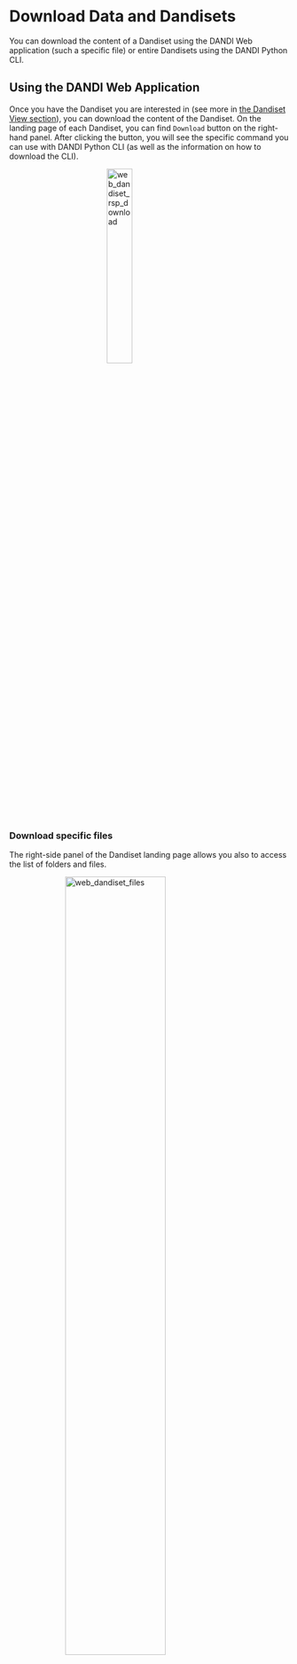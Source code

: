 # Download Data and Dandisets

You can download the content of a Dandiset using the DANDI Web application (such a specific file) or entire 
Dandisets using the DANDI Python CLI.

## Using the DANDI Web Application

Once you have the Dandiset you are interested in (see more in [the Dandiset View section](./11_view.md)), you can download the content of the Dandiset.
On the landing page of each Dandiset, you can find `Download` button on the right-hand panel. After clicking the 
button, you will see the specific command you can use with DANDI Python CLI (as well as the information on how to download the CLI).

<img
src="../img/web_dandiset_rsp_download.png"
alt="web_dandiset_rsp_download"
style="width: 30%; height: auto; display: block; margin-left: auto;  margin-right: auto;"/>


### Download specific files

The right-side panel of the Dandiset landing page allows you also to access the list of folders and files.

<img
src="../img/web_dandiset_files.png"
alt="web_dandiset_files"
style="width: 60%; height: auto; display: block; margin-left: auto;  margin-right: auto;"/>


Each file in the Dandiset has a download icon next to it, clicking the icon will start the download process.



## Using the Python CLI Client

The [DANDI Python client](https://pypi.org/project/dandi/) gives you more options, such as downloading entire 
Dandisets.

**Before You Begin**: You need to have Python 3.7+ and install the DANDI Python Client using `pip install dandi`.
If you have an issue using the Python CLI, see the [Dandi Debugging section](./15_debug.md).

### Download a Dandiset
To download an entire Dandiset, you can use the same command as suggested by DANDI web application, e.g.: 

`dandi download DANDI:000023`

### Download data for a specific subject from a Dandiset
You can download data for specific subjects. 
Names of the subjects can be found on DANDI web application or by running a command with the DANDI CLI: `dandi ls -r 
DANDI:000023`.
Once you have the subject ID, you can download the data, e.g.:

`dandi download https://api.dandiarchive.org/api/dandisets/000023/versions/_draft_/assets/?path=sub-811677083`

You should replace `_draft_` with a specific version you are interested in (e.g. `0.210914.1900` in the case of this Dandiset).

You can also use the link from DANDI web application, e.g.:

`dandi download https://dandiarchive.org/dandiset/000023/0.210914.1900/files?location=sub-541516760%2F`


### Download a specific file from a Dandiset 
You can download a specific file from a Dandiset when the link for the specific file can be found on the DANDI web 
application, e.g.:

`dandi download https://api.dandiarchive.org/api/dandisets/000023/versions/0.210914.1900/assets/1a93dc97-327d-4f9c-992d-c2149e7810ae/download/`


**Hint:** `dandi download` supports a number of resource identifiers to point to a Dandiset, folder, or file.  Providing 
an incorrect URL (e.g. `dandi download wrongurl`) will provide a list of supported identifiers.
